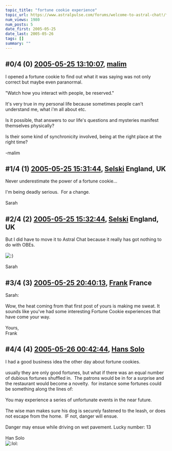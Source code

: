 ```yaml
---
topic_title: "fortune cookie experience"
topic_url: https://www.astralpulse.com/forums/welcome-to-astral-chat!/fortune-cookie-experience
num_views: 1980
num_posts: 5
date_first: 2005-05-25
date_last: 2005-05-26
tags: []
summary: ""
---
```


## \#0/4 (0) [2005-05-25 13:10:07](https://www.astralpulse.com/forums/index.php?msg=164109), [malim](https://www.astralpulse.com/forums/profile/?u=8384)  ##
<section>
I opened a fortune cookie to find out what it was saying was not only correct but maybe even paranormal.
<br>
<br>
"Watch how you interact with people, be reserved."
<br>
<br>
It's very true in my personal life because sometimes people can't understand me, what i'm all about etc.
<br>
<br>
Is it possible, that answers to our life's questions and mysteries manifest themselves physically?
<br>
<br>
Is their some kind of synchronicity involved, being at the right place at the right time?
<br>
<br>
-malim
</section>

## \#1/4 (1) [2005-05-25 15:31:44](https://www.astralpulse.com/forums/index.php?msg=164129), [Selski](https://www.astralpulse.com/forums/profile/?u=6012) England, UK ##
<section>
Never underestimate the power of a fortune cookie...
<br>
<br>
I'm being deadly serious.  For a change.
<br>
<br>
Sarah
</section>

## \#2/4 (2) [2005-05-25 15:32:44](https://www.astralpulse.com/forums/index.php?msg=164130), [Selski](https://www.astralpulse.com/forums/profile/?u=6012) England, UK ##
<section>
But I did have to move it to Astral Chat because it really has got nothing to do with OBEs.
<br>
<br>
<img alt=":)" class="smiley" src="https://www.astralpulse.com/forums/Smileys/fugue/smiley.png" title="Smiley"/>
<br>
<br>
Sarah
</section>

## \#3/4 (3) [2005-05-25 20:40:13](https://www.astralpulse.com/forums/index.php?msg=164171), [Frank](https://www.astralpulse.com/forums/profile/?u=359) France ##
<section>
Sarah:
<br>
<br>
Wow, the heat coming from that first post of yours is making me sweat. It sounds like you've had some interesting Fortune Cookie experiences that have come your way.
<br>
<br>
Yours,
<br>
Frank
</section>

## \#4/4 (4) [2005-05-26 00:42:44](https://www.astralpulse.com/forums/index.php?msg=164201), [Hans Solo](https://www.astralpulse.com/forums/profile/?u=8848)  ##
<section>
I had a good business idea the other day about fortune cookies.
<br>
<br>
usually they are only good fortunes, but what if there was an equal number of dubious fortunes shuffled in.  The patrons would be in for a surprise and the restaurant would become a novelty.  for instance some fortunes could be something along the lines of:
<br>
<br>
You may experience a series of unfortunate events in the near future.
<br>
<br>
The wise man makes sure his dog is securely fastened to the leash, or does not escape from the home.  IF not, danger will ensue.
<br>
<br>
Danger may ensue while driving on wet pavement. Lucky number: 13
<br>
<br>
Han Solo
<br>
<img alt=":lol:" class="smiley" src="https://www.astralpulse.com/forums/Smileys/fugue/cheesy.png" title="Cheesy"/>
</section>